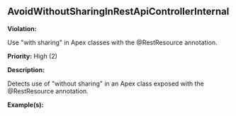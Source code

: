 AvoidWithoutSharingInRestApiControllerInternal[](#avoidwithoutsharinginrestapicontrollerinternal)
------------------------------------------------------------------------------------------------------------------------------------------------------

**Violation:**

   Use "with sharing" in Apex classes with the @RestResource annotation.


**Priority:** High (2)

**Description:**

   Detects use of "without sharing" in an Apex class exposed with the @RestResource annotation.

**Example(s):**

   


